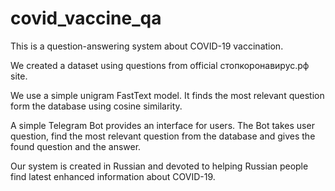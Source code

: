 # covid_vaccine_qa
This is a question-answering system about COVID-19 vaccination.

We created a dataset using questions from official стопкоронавирус.рф site.

We use a simple unigram FastText model. It finds the most relevant question form the database using cosine similarity.

A simple Telegram Bot provides an interface for users. 
The Bot takes user question, find the most relevant question from the database and gives the found question and the answer.

Our system is created in Russian and devoted to helping Russian people find latest enhanced information about COVID-19.
